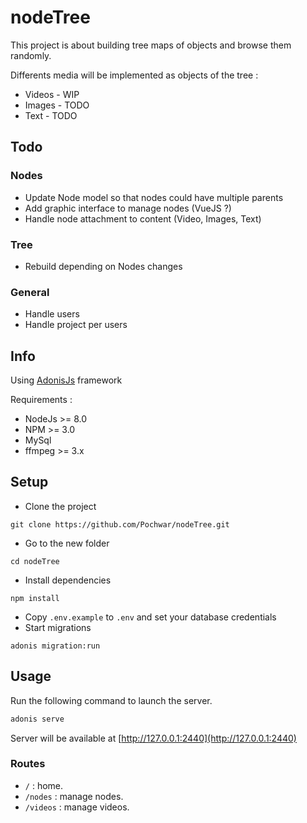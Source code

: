 # nodeTree

This project is about building tree maps of objects and browse them randomly.

Differents media will be implemented as objects of the tree :
- Videos - WIP
- Images - TODO
- Text - TODO

## Todo


### Nodes
* Update Node model so that nodes could have multiple parents
* Add graphic interface to manage nodes (VueJS ?)
* Handle node attachment to content (Video, Images, Text)

### Tree
* Rebuild depending on Nodes changes

### General
* Handle users
* Handle project per users

## Info
Using [AdonisJs](https://adonisjs.com) framework

Requirements :
- NodeJs >= 8.0
- NPM >= 3.0
- MySql
- ffmpeg >= 3.x

## Setup

* Clone the project
```
git clone https://github.com/Pochwar/nodeTree.git
```
* Go to the new folder
```
cd nodeTree
```
* Install dependencies
```
npm install
```
* Copy `.env.example` to `.env` and set your database credentials
* Start migrations
```
adonis migration:run
```

## Usage

Run the following command to launch the server.
```js
adonis serve
```
Server will be available at [http://127.0.0.1:2440](http://127.0.0.1:2440)

### Routes
* `/` : home.
* `/nodes` : manage nodes.
* `/videos` : manage videos.